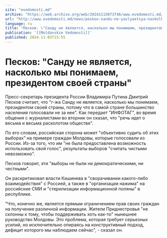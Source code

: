 ```yaml
---
site: "evedomosti.md"
archive: "https://web.archive.org/web/20241115073746/www.evedomosti.md/news/peskov-sandu-ne-yavlyaetsya-naskolko-my-ponimaem-prezidentom"
url: "http://www.evedomosti.md/news/peskov-sandu-ne-yavlyaetsya-naskolko-my-ponimaem-prezidentom"
language: ru
title: "Песков: \"Санду не является, насколько мы понимаем, президентом своей страны\""
publication: '[[Moldavskie Vedomosti]]'
published: 2024-11-05T15:55
---
```


# Песков: "Санду не является, насколько мы понимаем, президентом своей страны"

Пресс-секретарь президента России Владимира Путина Дмитрий Песков считает, что "г-жа Санду не является, насколько мы понимаем, президентом своей страны, потому что в самой стране большинство населения голосовали не за нее". Как передает "ИНФОТАГ", во время общения с журналистами во вторник он сказал, что "речь идет о весьма и весьма расколотом обществе".

По его словам, российская сторона может "объективно судить об этих выборах" на примере граждан Молдовы, которые голосовали из России. Из-за того, что им "не была предоставлена возможность использовать свой голос", результаты выборов "считать чистыми невозможно".

Песков говорит, эти "выборы не были ни демократическими, ни честными".

Он раскритиковал власти Кишинева в "сворачивании какого-либо взаимодействия" с Россией, а также в "организации нажима" на российские СМИ и "стерилизации информационной поляны" в республике.

"Что, конечно же, является прямым ограничением прав своих граждан на получение различной информации. Жители Приднестровья "не склонны к тому, чтобы поддерживать хоть как-то" нынешнее руководство Молдовы. Это проблема, которая требует серьезных усилий, но исключительно опираясь на конструктивный подход, дефицит которого мы наблюдаем сейчас", - сказал он.